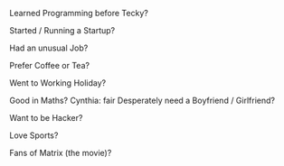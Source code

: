 Learned Programming before Tecky?

Started / Running a Startup?

Had an unusual Job?

Prefer Coffee or Tea?

Went to Working Holiday?

Good in Maths?
Cynthia: fair
Desperately need a Boyfriend / Girlfriend?

Want to be Hacker?

Love Sports?

Fans of Matrix (the movie)?
